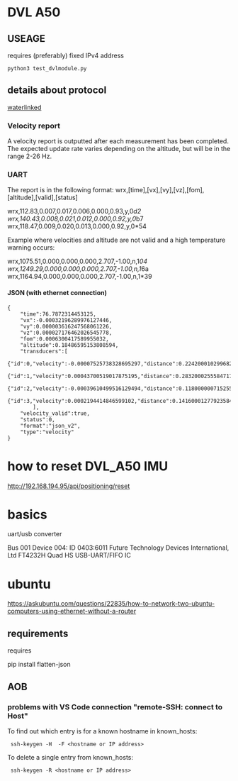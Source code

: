 

# DVL A50

## USEAGE

requires (preferably) fixed IPv4 address

```
python3 test_dvlmodule.py
```


## details about protocol

[waterlinked](https://waterlinked.github.io/dvl/dvl-protocol/)


### Velocity report

A velocity report is outputted after each measurement has been completed. The expected update rate varies depending on the altitude, but will be in the range 2-26 Hz.

### UART

The report is in the following format: wrx,[time],[vx],[vy],[vz],[fom],[altitude],[valid],[status]

wrx,112.83,0.007,0.017,0.006,0.000,0.93,y,0*d2
wrx,140.43,0.008,0.021,0.012,0.000,0.92,y,0*b7
wrx,118.47,0.009,0.020,0.013,0.000,0.92,y,0*54

Example where velocities and altitude are not valid and a high temperature warning occurs:

wrx,1075.51,0.000,0.000,0.000,2.707,-1.00,n,1*04
wrx,1249.29,0.000,0.000,0.000,2.707,-1.00,n,1*6a
wrx,1164.94,0.000,0.000,0.000,2.707,-1.00,n,1*39

#### JSON (with ethernet connection)

```
{
    "time":76.7872314453125,
    "vx":-0.00032196289976127446,
    "vy":0.000003616247568061226,
    "vz":0.000027176462026545778,
    "fom":0.0006300417589955032,
    "altitude":0.18486595153808594,
    "transducers":[
        {"id":0,"velocity":-0.00007525738328695297,"distance":0.22420001029968262,"rssi":-41.31503677368164,"nsd":-96.30579376220703,"beam_valid":true},
        {"id":1,"velocity":0.00043700519017875195,"distance":0.2832000255584717,"rssi":-35.15789794921875,"nsd":-95.66007995605469,"beam_valid":true},
        {"id":2,"velocity":-0.00039610499516129494,"distance":0.11800000071525574,"rssi":-49.564998626708984,"nsd":-96.72905731201172,"beam_valid":true},
        {"id":3,"velocity":0.0002194414846599102,"distance":0.14160001277923584,"rssi":-37.52872848510742,"nsd":-90.13951873779297,"beam_valid":true}
        ],
    "velocity_valid":true,
    "status":0,
    "format":"json_v2",
    "type":"velocity"
}
```


# how to reset DVL_A50 IMU

 http://192.168.194.95/api/positioning/reset


# basics

uart/usb converter

Bus 001 Device 004: ID 0403:6011 Future Technology Devices International, Ltd FT4232H Quad HS USB-UART/FIFO IC


# ubuntu

https://askubuntu.com/questions/22835/how-to-network-two-ubuntu-computers-using-ethernet-without-a-router



## requirements

requires 

pip install flatten-json

## AOB

### problems with VS Code connection "remote-SSH: connect to Host"

To find out which entry is for a known hostname in known_hosts:

```
 ssh-keygen -H  -F <hostname or IP address>
```

To delete a single entry from known_hosts:

```
 ssh-keygen -R <hostname or IP address>
```